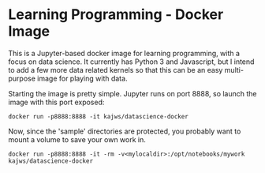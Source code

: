# Learning Programming - Docker Image

This is a Jupyter-based docker image for learning programming, with a focus on data science. 
It currently has Python 3 and Javascript, but I intend to add a few more data related kernels 
so that this can be an easy multi-purpose image for playing with data.

Starting the image is pretty simple. Jupyter runs on port 8888, so launch the image with this
port exposed:


```
docker run -p8888:8888 -it kajws/datascience-docker
```

Now, since the 'sample' directories are protected, you probably want to mount a volume
to save your own work in. 

```
docker run -p8888:8888 -it -rm -v<mylocaldir>:/opt/notebooks/mywork kajws/datascience-docker
```

